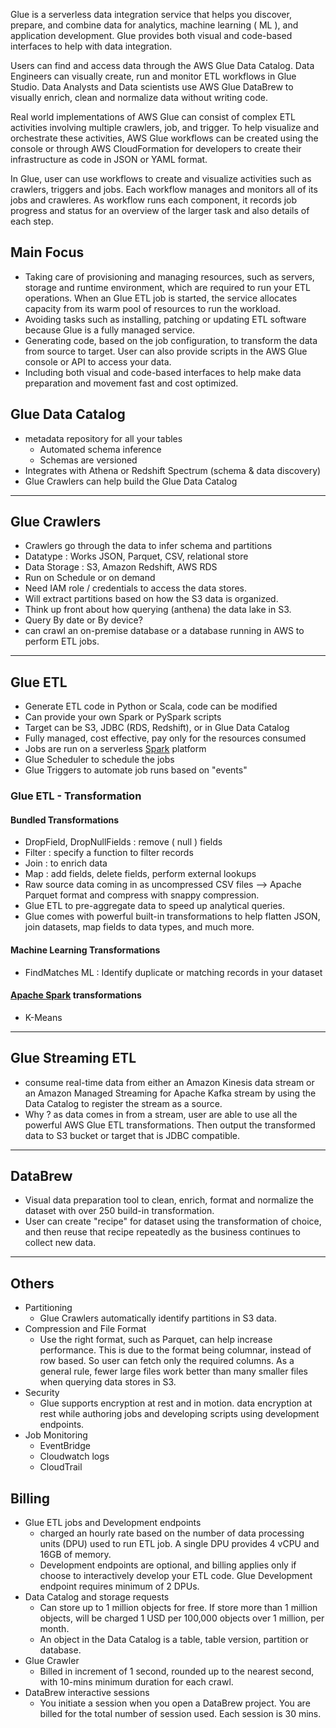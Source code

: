 Glue is a serverless data integration service that helps you discover, prepare, and combine data for analytics, machine learning ( ML ), and application development.
Glue provides both visual and code-based interfaces to help with data integration.

Users can find and access data through the AWS Glue Data Catalog.
Data Engineers can visually create, run and monitor ETL workflows in Glue Studio.
Data Analysts and Data scientists use AWS Glue DataBrew to visually enrich, clean and normalize data without writing code.

Real world implementations of AWS Glue can consist of complex ETL activities involving multiple crawlers, job, and trigger. To help visualize and orchestrate these activities, AWS Glue workflows can be created using the console or through AWS CloudFormation for developers to create their infrastructure as code in JSON or YAML format.

In Glue, user can use workflows to create and visualize activities such as crawlers, triggers and jobs. Each workflow manages and monitors all of its jobs and crawleres.
As workflow runs each component, it records job progress and status for an overview of the larger task and also details of each step.

## Main Focus
- Taking care of provisioning and managing resources, such as servers, storage and runtime environment, which are required to run your ETL operations. When an Glue ETL job is started, the service allocates capacity from its warm pool of resources to run the workload.
- Avoiding tasks such as installing, patching or updating ETL software because Glue is a fully managed service.
- Generating code, based on the job configuration, to transform the data from source to target. User can also provide scripts in the AWS Glue console or API to access your data.
- Including both visual and code-based interfaces to help make data preparation and movement fast and cost optimized.

## Glue Data Catalog
- metadata repository for all your tables
	- Automated schema inference
	- Schemas are versioned
- Integrates with Athena or Redshift Spectrum (schema & data discovery)
- Glue Crawlers can help build the Glue Data Catalog

---
## Glue Crawlers
- Crawlers go through the data to infer schema and partitions
- Datatype : Works JSON, Parquet, CSV, relational store
- Data Storage : S3, Amazon Redshift, AWS RDS
- Run on Schedule or on demand
- Need IAM role / credentials to access the data stores.
- Will extract partitions based on how the S3 data is organized.
- Think up front about how querying (anthena) the data lake in S3.
- Query By date or By device?
- can crawl an on-premise database or a database running in AWS to perform ETL jobs.

---
## Glue ETL
- Generate ETL code in Python or Scala, code can be modified
- Can provide your own Spark or PySpark scripts
- Target can be S3, JDBC (RDS, Redshift), or in Glue Data Catalog
- Fully managed, cost effective, pay only for the resources consumed
- Jobs are run on a serverless [Spark](Apache%20Spark.md) platform
- Glue Scheduler to schedule the jobs
- Glue Triggers to automate job runs based on "events"

### Glue ETL - Transformation
#### Bundled Transformations
- DropField, DropNullFields : remove ( null ) fields
- Filter : specify a function to filter records
- Join : to enrich data
- Map : add fields, delete fields, perform external lookups
- Raw source data coming in as uncompressed CSV files --> Apache Parquet format and compress with snappy compression.
- Glue ETL to pre-aggregate data to speed up analytical queries.
- Glue comes with powerful built-in transformations to help flatten JSON, join datasets, map fields to data types, and much more.
#### Machine Learning Transformations
- FindMatches ML : Identify duplicate or matching records in your dataset
#### [Apache Spark](Apache%20Spark.md) transformations
- K-Means

----------------------------------------------------------------------
## Glue Streaming ETL
- consume real-time data from either an Amazon Kinesis data stream or an Amazon Managed Streaming for Apache Kafka stream by using the Data Catalog to register the stream as a source.
- Why ? as data comes in from a stream, user are able to use all the powerful AWS Glue ETL transformations. Then output the transformed data to S3 bucket or target that is JDBC compatible. 

-----------------------------------------------------------------------
## DataBrew
- Visual data preparation tool to clean, enrich, format and normalize the dataset with over 250 build-in transformation.
- User can create "recipe" for dataset using the transformation of choice, and then reuse that recipe repeatedly as the business continues to collect new data.

-----
## Others
- Partitioning
	- Glue Crawlers automatically identify partitions in S3 data.
- Compression and File Format
	- Use the right format, such as Parquet, can help increase performance. This is due to the format being columnar, instead of row based. So user can fetch only the required columns. As a general rule, fewer large files work better than many smaller files when querying data stores in S3.
- Security
	- Glue supports encryption at rest and in motion. data encryption at rest while authoring jobs and developing scripts using development endpoints.
- Job Monitoring
	- EventBridge
	- Cloudwatch logs
	- CloudTrail


## Billing
- Glue ETL jobs and Development endpoints
	- charged an hourly rate based on the number of data processing units (DPU) used to run ETL job. A single DPU provides 4 vCPU and 16GB of memory.
	- Development endpoints are optional, and billing applies only if choose to interactively develop your ETL code. Glue Development endpoint requires minimum of 2 DPUs.
- Data Catalog and storage requests
	- Can store up to 1 million objects for free. If store more than 1 million objects, will be charged 1 USD per 100,000 objects over 1 million, per month.
	- An object in the Data Catalog is a table, table version, partition or database.
- Glue Crawler
	- Billed in increment of 1 second, rounded up to the nearest second, with 10-mins minimum duration for each crawl.
- DataBrew interactive sessions
	- You initiate a session when you open a DataBrew project. You are billed for the total number of session used. Each session is 30 mins.